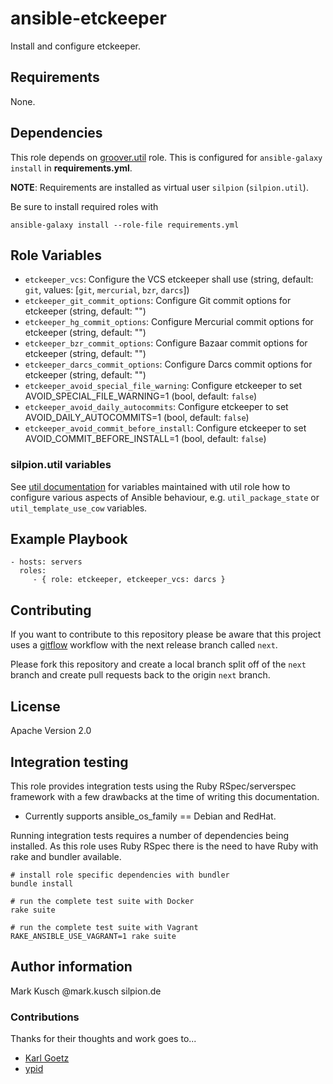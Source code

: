 # ansible-etckeeper

Install and configure etckeeper.


## Requirements

None.


## Dependencies

This role depends on [groover.util](https://github.com/silpion/ansible-util)
role. This is configured for ``ansible-galaxy install`` in **requirements.yml**.

**NOTE**: Requirements are installed as virtual user ``silpion``
(``silpion.util``).

Be sure to install required roles with

    ansible-galaxy install --role-file requirements.yml


## Role Variables

* ``etckeeper_vcs``: Configure the VCS etckeeper shall use (string, default: ``git``, values: [``git``, ``mercurial``, ``bzr``, ``darcs``])
* ``etckeeper_git_commit_options``: Configure Git commit options for etckeeper (string, default: "")
* ``etckeeper_hg_commit_options``: Configure Mercurial commit options for etckeeper (string, default: "")
* ``etckeeper_bzr_commit_options``: Configure Bazaar commit options for etckeeper (string, default: "")
* ``etckeeper_darcs_commit_options``: Configure Darcs commit options for etckeeper (string, default: "")
* ``etckeeper_avoid_special_file_warning``: Configure etckeeper to set AVOID_SPECIAL_FILE_WARNING=1 (bool, default: ``false``)
* ``etckeeper_avoid_daily_autocommits``: Configure etckeeper to set AVOID_DAILY_AUTOCOMMITS=1 (bool, default: ``false``)
* ``etckeeper_avoid_commit_before_install``: Configure etckeeper to set AVOID_COMMIT_BEFORE_INSTALL=1 (bool, default: ``false``)

### silpion.util variables

See [util documentation](http://github.com/silpion/ansible-util) for
variables maintained with util role how to configure various aspects
of Ansible behaviour, e.g. ``util_package_state`` or ``util_template_use_cow``
variables.


## Example Playbook

    - hosts: servers
      roles:
         - { role: etckeeper, etckeeper_vcs: darcs }


## Contributing

If you want to contribute to this repository please be aware that this
project uses a [gitflow](http://nvie.com/posts/a-successful-git-branching-model/)
workflow with the next release branch called ``next``.

Please fork this repository and create a local branch split off of the ``next``
branch and create pull requests back to the origin ``next`` branch.


## License

Apache Version 2.0


## Integration testing

This role provides integration tests using the Ruby RSpec/serverspec framework
with a few drawbacks at the time of writing this documentation.

- Currently supports ansible_os_family == Debian and RedHat.

Running integration tests requires a number of dependencies being
installed. As this role uses Ruby RSpec there is the need to have
Ruby with rake and bundler available.

    # install role specific dependencies with bundler
    bundle install

<!-- -->

    # run the complete test suite with Docker
    rake suite

<!-- -->

    # run the complete test suite with Vagrant
    RAKE_ANSIBLE_USE_VAGRANT=1 rake suite


## Author information

Mark Kusch @mark.kusch silpion.de

### Contributions

Thanks for their thoughts and work goes to...

* [Karl Goetz](https://github.com/goetzk)
* [ypid](https://github.com/ypid)


<!-- vim: set nofen ts=4 sw=4 et: -->
